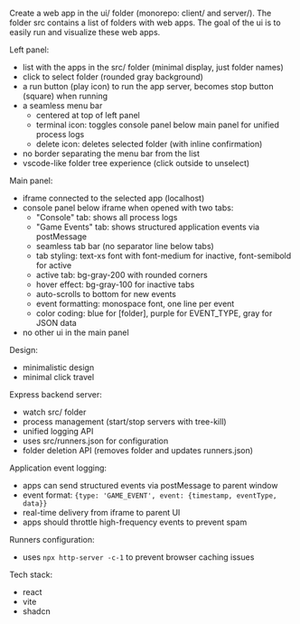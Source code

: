 Create a web app in the ui/ folder (monorepo: client/ and server/).
The folder src contains a list of folders with web apps.
The goal of the ui is to easily run and visualize these web apps.

Left panel: 
* list with the apps in the src/ folder (minimal display, just folder names)
* click to select folder (rounded gray background)
* a run button (play icon) to run the app server, becomes stop button (square) when running
* a seamless menu bar
  *  centered at top of left panel
  * terminal icon: toggles console panel below main panel for unified process logs
  * delete icon: deletes selected folder (with inline confirmation)
* no border separating the menu bar from the list
* vscode-like folder tree experience (click outside to unselect)

Main panel:
* iframe connected to the selected app (localhost)
* console panel below iframe when opened with two tabs:
  * "Console" tab: shows all process logs
  * "Game Events" tab: shows structured application events via postMessage
  * seamless tab bar (no separator line below tabs)
  * tab styling: text-xs font with font-medium for inactive, font-semibold for active
  * active tab: bg-gray-200 with rounded corners
  * hover effect: bg-gray-100 for inactive tabs
  * auto-scrolls to bottom for new events
  * event formatting: monospace font, one line per event
  * color coding: blue for [folder], purple for EVENT_TYPE, gray for JSON data
* no other ui in the main panel

Design:
* minimalistic design
* minimal click travel

Express backend server:
* watch src/ folder
* process management (start/stop servers with tree-kill)
* unified logging API
* uses src/runners.json for configuration
* folder deletion API (removes folder and updates runners.json)

Application event logging:
* apps can send structured events via postMessage to parent window
* event format: `{type: 'GAME_EVENT', event: {timestamp, eventType, data}}`
* real-time delivery from iframe to parent UI
* apps should throttle high-frequency events to prevent spam

Runners configuration:
* uses `npx http-server -c-1` to prevent browser caching issues

Tech stack:
* react
* vite
* shadcn
  